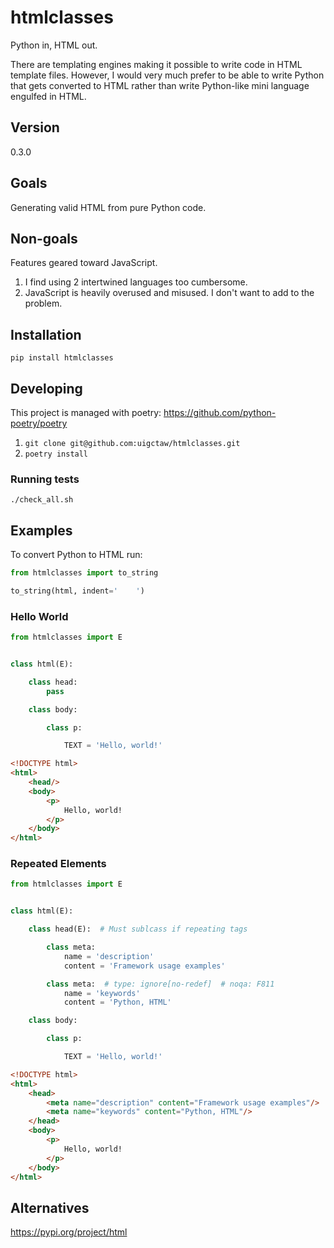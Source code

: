 # htmlclasses

Python in, HTML out.

There are templating engines making it possible to write code
in HTML template files. However, I would very much prefer
to be able to write Python that gets converted to HTML 
rather than write Python-like mini language engulfed in HTML. 

## Version

0.3.0

## Goals

Generating valid HTML from pure Python code.

## Non-goals

Features geared toward JavaScript.

1. I find using 2 intertwined languages too cumbersome.
2. JavaScript is heavily overused and misused.
   I don't want to add to the problem.


## Installation

`pip install htmlclasses`

## Developing

This project is managed with poetry: https://github.com/python-poetry/poetry

1. `git clone git@github.com:uigctaw/htmlclasses.git`
2. `poetry install`

### Running tests

`./check_all.sh`

## Examples

To convert Python to HTML run:

```python
from htmlclasses import to_string

to_string(html, indent='    ')
```

### Hello World

```python
from htmlclasses import E


class html(E):

    class head:
        pass

    class body:

        class p:

            TEXT = 'Hello, world!'
```

```html
<!DOCTYPE html>
<html>
    <head/>
    <body>
        <p>
            Hello, world!
        </p>
    </body>
</html>
```

### Repeated Elements

```python
from htmlclasses import E


class html(E):

    class head(E):  # Must sublcass if repeating tags

        class meta:
            name = 'description'
            content = 'Framework usage examples'

        class meta:  # type: ignore[no-redef]  # noqa: F811
            name = 'keywords'
            content = 'Python, HTML'

    class body:

        class p:

            TEXT = 'Hello, world!'
```

```html
<!DOCTYPE html>
<html>
    <head>
        <meta name="description" content="Framework usage examples"/>
        <meta name="keywords" content="Python, HTML"/>
    </head>
    <body>
        <p>
            Hello, world!
        </p>
    </body>
</html>
```

## Alternatives

https://pypi.org/project/html
